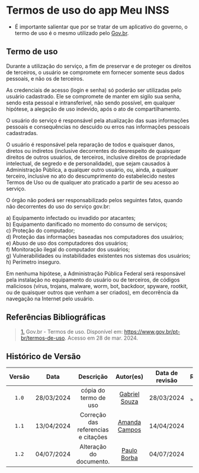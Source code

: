 # Termos de uso do app Meu INSS
* É importante salientar que por se tratar de um aplicativo do governo, o termo de uso é o mesmo utilizado pelo [Gov.br](https://www.gov.br/pt-br).

## Termo de uso

Durante a utilização do serviço, a fim de preservar e de proteger os direitos de terceiros, o usuário se compromete em fornecer somente seus dados pessoais, e não os de terceiros.

As credenciais de acesso (login e senha) só poderão ser utilizadas pelo usuário cadastrado. Ele se compromete de manter em sigilo sua senha, sendo esta pessoal e intransferível, não sendo possível, em qualquer hipótese,
a alegação de uso indevido, após o ato de compartilhamento.

O usuário do serviço é responsável pela atualização das suas informações pessoais e consequências no descuido ou erros nas informações pessoais cadastradas.

O usuário é responsável pela reparação de todos e quaisquer danos, diretos ou indiretos (inclusive decorrentes do desrespeito de quaisquer direitos de outros usuários, de terceiros, inclusive direitos de propriedade
intelectual, de segredo e de personalidade), que sejam causados à Administração Pública, a qualquer outro usuário, ou, ainda, a qualquer terceiro, inclusive no ato do descumprimento do estabelecido nestes Termos de Uso ou
de qualquer ato praticado a partir de seu acesso ao serviço.

O órgão não poderá ser responsabilizado pelos seguintes fatos, quando não decorrentes do uso do serviço gov.br:

a) Equipamento infectado ou invadido por atacantes; <br>
b) Equipamento danificado no momento do consumo de serviços; <br>
c) Proteção do computador; <br>
d) Proteção das informações baseadas nos computadores dos usuários; <br>
e) Abuso de uso dos computadores dos usuários; <br>
f) Monitoração ilegal do computador dos usuários; <br>
g) Vulnerabilidades ou instabilidades existentes nos sistemas dos usuários; <br>
h) Perímetro inseguro. <br>

Em nenhuma hipótese, a Administração Pública Federal será responsável pela instalação no equipamento do usuário ou de terceiros, de códigos maliciosos (vírus, trojans, malware, worm, bot, backdoor, spyware, rootkit, ou
de quaisquer outros que venham a ser criados), em decorrência da navegação na Internet pelo usuário.

## Referências Bibliográficas
> <a id="QT1" href="#anchor_1">1.</a> Gov.br - Termos de uso. Disponível em: https://www.gov.br/pt-br/termos-de-uso. Acesso em 28 de mar. 2024.

## Histórico de Versão
| Versão | Data | Descrição | Autor(es) | Data de revisão | Revisor(es) |
| :-: | :-: | :-: | :-: | :-: | :-: |
| `1.0` | 28/03/2024  | cópia do termo de uso | [Gabriel Souza](https://github.com/GabrielMS00) | 28/03/2024 | [José Souza](https://github.com/JoseFilipi) |
| `1.1`  | 13/04/2024 | Correção das referencias e citações| [Amanda Campos](https://github.com/acamposs) | 14/04/2024 | [Paulo Borba](https://github.com/paulohborba) |
|`1.2` | 04/07/2024 | Alteração do documento. |[Paulo Borba](https://github.com/paulohborba) | 04/07/2024 | [Amanda Campos](https://github.com/acamposs)|

